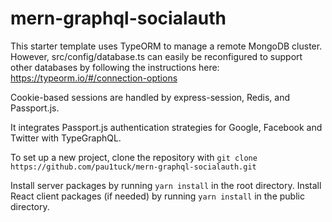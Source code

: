 # mern-graphql-socialauth

This starter template uses TypeORM to manage a remote MongoDB cluster. However, src/config/database.ts can easily be reconfigured to support other databases by following the instructions here: https://typeorm.io/#/connection-options

Cookie-based sessions are handled by express-session, Redis, and Passport.js.

It integrates Passport.js authentication strategies for Google, Facebook and Twitter with TypeGraphQL.

To set up a new project, clone the repository with `git clone https://github.com/pau1tuck/mern-graphql-socialauth.git`

Install server packages by running `yarn install` in the root directory.
Install React client packages (if needed) by running `yarn install` in the public directory.
